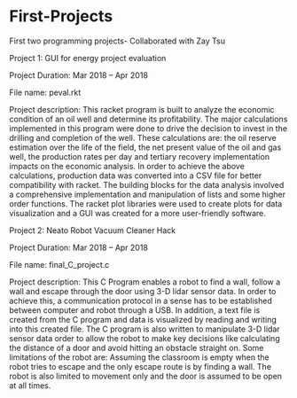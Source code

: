 # First-Projects
First two programming projects- Collaborated with Zay Tsu 

Project 1: GUI for energy project evaluation

Project Duration: Mar 2018 – Apr 2018

File name: peval.rkt

Project description: This racket program is built to analyze the economic condition of
an oil well and determine its profitability. The major calculations
implemented in this program were done to drive the decision to invest
in the drilling and completion of the well. These calculations are: the oil
reserve estimation over the life of the field, the net present value of the
oil and gas well, the production rates per day and tertiary recovery
implementation impacts on the economic analysis. In order to achieve
the above calculations, production data was converted into a CSV file
for better compatibility with racket. The building blocks for the data
analysis involved a comprehensive implementation and manipulation of
lists and some higher order functions. The racket plot libraries were
used to create plots for data visualization and a GUI was created for a
more user-friendly software.


Project 2: Neato Robot Vacuum Cleaner Hack

Project Duration: Mar 2018 – Apr 2018

File name: final_C_project.c

Project description: This C Program enables a robot to find a wall, follow a wall and
escape through the door using 3-D lidar sensor data. In order to achieve this, a communication
protocol in a sense has to be established between computer and robot
through a USB. In addition, a text file is created from the C program and data
is visualized by reading and writing into this created file. The C program
is also written to manipulate 3-D lidar sensor data
order to allow the robot to make key decisions like calculating the
distance of a door and avoid hitting an obstacle straight on. Some
limitations of the robot are: Assuming the classroom is empty when the
robot tries to escape and the only escape route is by finding a wall. The
robot is also limited to movement only and the door is assumed to be
open at all times.

